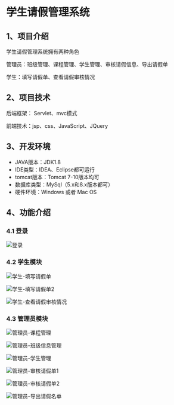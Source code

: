# 学生请假管理系统


## 1、项目介绍

学生请假管理系统拥有两种角色

管理员：班级管理、课程管理、学生管理、审核请假信息、导出请假单

学生：填写请假单、查看请假审核情况


## 2、项目技术

后端框架： Servlet、mvc模式

前端技术：jsp、css、JavaScript、JQuery

## 3、开发环境

- JAVA版本：JDK1.8
- IDE类型：IDEA、Eclipse都可运行
- tomcat版本：Tomcat 7-10版本均可
- 数据库类型：MySql（5.x和8.x版本都可） 
- 硬件环境：Windows 或者 Mac OS


## 4、功能介绍

### 4.1 登录

![登录](https://project-images-1256969109.cos.ap-chongqing.myqcloud.com/Typora-Images/202208100924697.jpg)

### 4.2 学生模块

![学生-填写请假单](https://project-images-1256969109.cos.ap-chongqing.myqcloud.com/Typora-Images/202208100924436.jpg)

![学生-填写请假单2](https://project-images-1256969109.cos.ap-chongqing.myqcloud.com/Typora-Images/202208100924569.jpg)

![学生-查看请假审核情况](https://project-images-1256969109.cos.ap-chongqing.myqcloud.com/Typora-Images/202208100924787.jpg)

### 4.3 管理员模块

![管理员-课程管理](https://project-images-1256969109.cos.ap-chongqing.myqcloud.com/Typora-Images/202208100924412.jpg)

![管理员-班级信息管理](https://project-images-1256969109.cos.ap-chongqing.myqcloud.com/Typora-Images/202208100924328.jpg)

![管理员-学生管理](https://project-images-1256969109.cos.ap-chongqing.myqcloud.com/Typora-Images/202208100924488.jpg)

![管理员-审核请假单1](https://project-images-1256969109.cos.ap-chongqing.myqcloud.com/Typora-Images/202208100925652.jpg)

![管理员-审核请假单2](https://project-images-1256969109.cos.ap-chongqing.myqcloud.com/Typora-Images/202208100925802.jpg)

![管理员-导出请假名单](https://project-images-1256969109.cos.ap-chongqing.myqcloud.com/Typora-Images/202208100925504.jpg)


